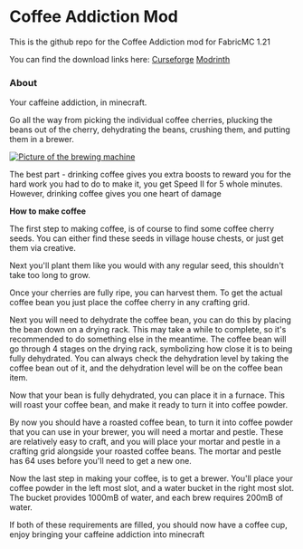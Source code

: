 # Coffee Addiction Mod
This is the github repo for the Coffee Addiction mod for FabricMC 1.21

You can find the download links here:
<a href="https://www.curseforge.com/minecraft/mc-mods/coffee-addiction">Curseforge</a>
<a href="https://modrinth.com/mod/coffee-addiction">Modrinth</a>

### About
Your caffeine addiction, in minecraft.

Go all the way from picking the individual coffee cherries, plucking the beans out of the cherry, dehydrating the beans, crushing them, and putting them in a brewer.

<a href="https://ibb.co/tm80yFv"><img src="https://i.ibb.co/tm80yFv/Screenshot-2025-01-11-at-3-18-22-PM.png" alt="Picture of the brewing machine" border="0"></a>


The best part - drinking coffee gives you extra boosts to reward you for the hard work you had to do to make it, you get Speed II for 5 whole minutes.
However, drinking coffee gives you one heart of damage




**__How to make coffee__**

The first step to making coffee, is of course to find some coffee cherry seeds. You can either find these seeds in village house chests, or just get them via creative.

Next you'll plant them like you would with any regular seed, this shouldn't take too long to grow.

Once your cherries are fully ripe, you can harvest them. To get the actual coffee bean you just place the coffee cherry in any crafting grid.

Next you will need to dehydrate the coffee bean, you can do this by placing the bean down on a drying rack. This may take a while to complete, so it's recommended to do something else in the meantime. The coffee bean will go through 4 stages on the drying rack, symbolizing how close it is to being fully dehydrated. You can always check the dehydration level by taking the coffee bean out of it, and the dehydration level will be on the coffee bean item.

Now that your bean is fully dehydrated, you can place it in a furnace. This will roast your coffee bean, and make it ready to turn it into coffee powder.

By now you should have a roasted coffee bean, to turn it into coffee powder that you can use in your brewer, you will need a mortar and pestle. These are relatively easy to craft, and you will place your mortar and pestle in a crafting grid alongside your roasted coffee beans. The mortar and pestle has 64 uses before you'll need to get a new one.

Now the last step in making your coffee, is to get a brewer. You'll place your coffee powder in the left most slot, and a water bucket in the right most slot. The bucket provides 1000mB of water, and each brew requires 200mB of water.

If both of these requirements are filled, you should now have a coffee cup, enjoy bringing your caffeine addiction into minecraft
